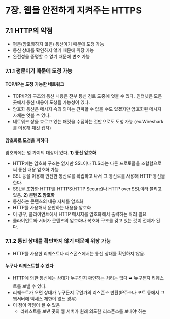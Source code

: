 # 7장. 웹을 안전하게 지켜주는 HTTPS

## 7.1 HTTP의 약점
- 평문(암호화하지 않은) 통신이기 때문에 도청 가능
- 통신 상대를 확인하지 않기 때문에 위장 가능
- 완전성을 증명할 수 없기 때문에 변조 가능

### 7.1.1 평문이기 때문에 도청 가능
#### TCP/IP는 도청 가능한 네트워크
  - TCP/IP의 구조의 통신 내용은 전부 통신 경로 도중에 엿볼 수 있다. 인터넷은 모든 곳에서 통신 내용이 도청될 가능성이 있다.
  - 암호화 통신은 메시지 속의 의미는 간파할 수 없을 수도 있겠지만 암호화된 메시지 자체는 엿볼 수 있다.
  - 네트워크 상을 흐르고 있는 패킷을 수집하는 것만으로도 도청 가능 (ex.Wireshark를 이용해 패킷 캡처)
#### 암호화로 도청을 피하다
암호화에는 몇 가지의 대상이 있다.
**1) 통신 암호화**
- HTTP에는 암호화 구조는 없지만 SSL이나 TLS라는 다른 프로토콜을 조합함으로써 통신 내용 암호화 가능
- SSL 등을 이용해 안전한 통신로를 확립하고 나서 그 통신로를 사용해 HTTP 통신을 한다.
- SSL을 조합한 HTTP를 HTTPS(HTTP Secure)나 HTTP over SSL이라 불리고 있음.
**2) 콘텐츠 암호화**
- 통신하는 콘텐츠의 내용 자체를 암호화
- HTTP를 사용해서 운반하는 내용을 암호화
- 이 경우, 클라이언트에서 HTTP 메시지를 암호화해서 출력하는 처리 필요
- 클라이언트와 서버가 콘텐츠의 암호화나 복호화 구조를 갖고 있는 것이 전제가 된다.

### 7.1.2 통신 상대를 확인하지 않기 때문에 위장 가능
- HTTP를 사용한 리퀘스트나 리스폰스에서는 통신 상대를 확인하지 않음.

#### 누구나 리퀘스트할 수 있다
- HTTP에 의한 통신에는 상대가 누구인지 확인하는 처리는 없다 ➡️ 누구든지 리퀘스트를 보낼 수 있다.
- 리퀘스트가 오면 상대가 누구든지 무언가의 리스폰스 반환(IP주소나 포트 등에서 그 웹서버에 액세스 제한이 없느 경우)
- 이 점이 약점이 될 수 있음
  - 리퀘스트를 보낸 곳의 웹 서버가 원래 의도한 리스폰스를 보내야 하는
